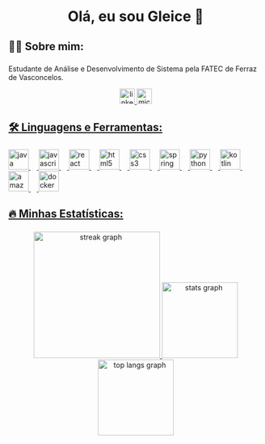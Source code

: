 <h1 align="center">Olá, eu sou Gleice 👋</h1>

###

<h2 align="left">👩‍💻  Sobre mim: </h2>

###

<p align="left">Estudante de Análise e Desenvolvimento de Sistema pela FATEC de Ferraz de Vasconcelos.</p>

<div align="center">
  <a href="https://www.linkedin.com/in/gleiceanunciacao/" target="_blank">
    <img src="https://img.shields.io/static/v1?message=LinkedIn&logo=linkedin&label=&color=0077B5&logoColor=white&labelColor=&style=for-the-badge" height="30" alt="linkedin logo"/>
  </a>
  <a href = "mailto:sabrinaanunciacao@outlook.com">
  <img src="https://img.shields.io/static/v1?message=Outlook&logo=microsoft-outlook&label=&color=0078D4&logoColor=white&labelColor=&style=for-the-badge" height="30" alt="microsoft-outlook logo"/>
</div>



###

<h2 align="left">🛠 Linguagens e Ferramentas: </h2>

###

<div align="left">
  <img src="https://cdn.jsdelivr.net/gh/devicons/devicon/icons/java/java-original.svg" height="40" alt="java logo"/>
  <img width="12" />
  <img src="https://cdn.jsdelivr.net/gh/devicons/devicon/icons/javascript/javascript-original.svg" height="40" alt="javascript logo"/>
  <img width="12" />
  <img src="https://cdn.jsdelivr.net/gh/devicons/devicon/icons/react/react-original.svg" height="40" alt="react logo"/>
  <img width="12" />
  <img src="https://cdn.jsdelivr.net/gh/devicons/devicon/icons/html5/html5-original.svg" height="40" alt="html5 logo"/>
  <img width="12" />
  <img src="https://cdn.jsdelivr.net/gh/devicons/devicon/icons/css3/css3-original.svg" height="40" alt="css3 logo"/>
  <img width="12" />
  <img src="https://cdn.jsdelivr.net/gh/devicons/devicon/icons/spring/spring-original.svg" height="40" alt="spring logo"/>
  <img width="12" />
  <img src="https://cdn.jsdelivr.net/gh/devicons/devicon/icons/python/python-original.svg" height="40" alt="python logo"/>
  <img width="12" />
  <img src="https://cdn.jsdelivr.net/gh/devicons/devicon/icons/kotlin/kotlin-original.svg" height="40" alt="kotlin logo"/>
  <img width="12" />
  <img src="https://cdn.jsdelivr.net/gh/devicons/devicon/icons/amazonwebservices/amazonwebservices-line-wordmark.svg" height="40" alt="amazonwebservices logo"/>
  <img width="12" />
  <img src="https://cdn.jsdelivr.net/gh/devicons/devicon/icons/docker/docker-plain-wordmark.svg" height="40" alt="docker logo"/>
</div>



###

<h2 align="left">🔥   Minhas Estatísticas:</h2>

###

<div align="center">
  <img src="https://streak-stats.demolab.com?user=gleicesabrina&locale=en&mode=daily&theme=dracula&hide_border=false&border_radius=5&order=3&locale=pt_br" height="250" alt="streak graph"  />
   <img src="https://github-readme-stats.vercel.app/api?username=gleicesabrina&hide_title=false&hide_rank=false&show_icons=true&include_all_commits=true&count_private=true&disable_animations=false&theme=dracula&locale=pt-br&hide_border=false&order=1" height="150" alt="stats graph"/> 
  <img src="https://github-readme-stats.vercel.app/api/top-langs?username=gleicesabrina&locale=pt-br&hide_title=false&layout=compact&langs_count=6&theme=dracula&hide_border=false&order=2" height="150" alt="top langs graph"  />
</div>

###
